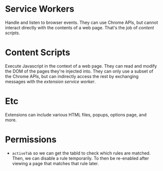 # Service Workers

Handle and listen to browser events. They can use Chrome APIs, but cannot interact directly with the contents of a web page. That's the job of _content scripts_.

# Content Scripts

Execute Javascript in the context of a web page. They can read and modify the DOM of the pages they're injected into. They can only use a subset of the Chrome APIs, but can indirectly access the rest by exchanging messages with the _extension service worker_.

# Etc

Extensions can include various HTML files, popups, options page, and more.

# Permissions

- `activeTab` so we can get the tabId to check which rules are matched. Then, we can disable a rule temporarily. To then be re-enabled after viewing a page that matches that rule later.
